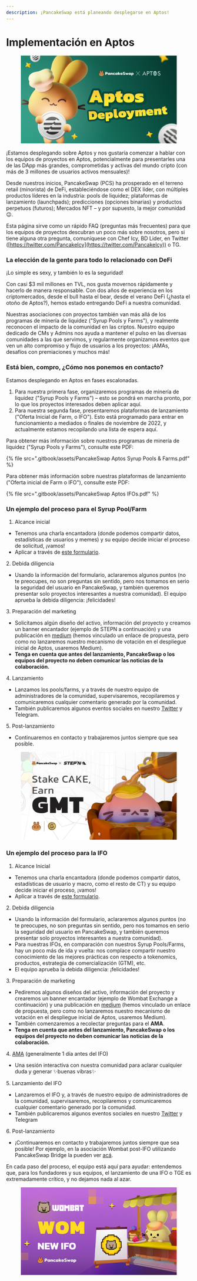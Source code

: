 ```yaml
---
description: ¡PancakeSwap está planeando desplegarse en Aptos!
---
```


# Implementación en Aptos

<figure><img src=".gitbook/assets/image (11) (4).png" alt=""><figcaption></figcaption></figure>

¡Estamos desplegando sobre Aptos y nos gustaría comenzar a hablar con los equipos de proyectos en Aptos, potencialmente para presentarles una de las DApp más grandes, comprometidas y activas del mundo cripto (con más de 3 millones de usuarios activos mensuales)!&#x20;

Desde nuestros inicios, PancakeSwap (PCS) ha prosperado en el terreno retail (minorista) de DeFi, estableciéndose como el DEX líder, con múltiples productos líderes en la industria: pools de liquidez; plataformas de lanzamiento (launchpads); predicciones (opciones binarias) y productos perpetuos (futuros); Mercados NFT – y por supuesto, la mejor comunidad 😉.&#x20;

Esta página sirve como un rápido FAQ (preguntas más frecuentes) para que los equipos de proyectos descubran un poco más sobre nosotros, pero si tiene alguna otra pregunta, comuníquese con Chef Icy, BD Lider, en Twitter ([https://twitter.com/PancakeIcy](https://twitter.com/PancakeIcy)) o TG.&#x20;

### La elección de la gente para todo lo relacionado con DeFi&#x20;

¡Lo simple es sexy, y también lo es la seguridad!&#x20;

Con casi $3 mil millones en TVL, nos gusta movernos rápidamente y hacerlo de manera responsable. Con dos años de experiencia en los criptomercados, desde el bull hasta el bear, desde el verano DeFi (¿hasta el otoño de Aptos?), hemos estado entregando DeFi a nuestra comunidad.&#x20;

Nuestras asociaciones con proyectos también van más allá de los programas de minería de liquidez ("Syrup Pools y Farms"), y realmente reconocen el impacto de la comunidad en las criptos. Nuestro equipo dedicado de CMs y Admins nos ayuda a mantener el pulso en las diversas comunidades a las que servimos, y regularmente organizamos eventos que ven un alto compromiso y flujo de usuarios a los proyectos: ¡AMAs, desafíos con premiaciones y muchos más!&#x20;

### Está bien, compro, ¿Cómo nos ponemos en contacto?&#x20;

Estamos desplegando en Aptos en fases escalonadas.&#x20;

1. Para nuestra primera fase, organizaremos programas de minería de liquidez ("Syrup Pools y Farms") – esto se pondrá en marcha pronto, por lo que los proyectos interesados deben aplicar aquí.&#x20;
2. Para nuestra segunda fase, presentaremos plataformas de lanzamiento ("Oferta Inicial de Farm, o IFO"). Esto está programado para entrar en funcionamiento a mediados o finales de noviembre de 2022, y actualmente estamos recopilando una lista de espera aquí.&#x20;

Para obtener más información sobre nuestros programas de minería de liquidez ("Syrup Pools y Farms"), consulte este PDF:

{% file src=".gitbook/assets/PancakeSwap Aptos Syrup Pools & Farms.pdf" %}

Para obtener más información sobre nuestras plataformas de lanzamiento ("Oferta inicial de Farm o IFO"), consulte este PDF:

{% file src=".gitbook/assets/PancakeSwap Aptos IFOs.pdf" %}

### Un ejemplo del proceso para el Syrup Pool/Farm&#x20;

1. Alcance inicial&#x20;

* Tenemos una charla encantadora (donde podemos compartir datos, estadísticas de usuarios y memes) y su equipo decide iniciar el proceso de solicitud, ¡vamos!&#x20;
* Aplicar a través de [este formulario](https://docs.google.com/forms/d/e/1FAIpQLSceljMty-AKliByIMX6d1Kqtn88hMnzXnp\_DRBEQ7XptwiOGw/viewform).&#x20;

2\. Debida diligencia&#x20;

* Usando la información del formulario, aclararemos algunos puntos (no te preocupes, no son preguntas sin sentido, pero nos tomamos en serio la seguridad del usuario en PancakeSwap, y también queremos presentar solo proyectos interesantes a nuestra comunidad). El equipo aprueba la debida diligencia: ¡felicidades!&#x20;

3\. Preparación del marketing&#x20;

* Solicitamos algún diseño del activo, información del proyecto y creamos un banner encantador (ejemplo de STEPN a continuación) y una publicación en [medium](https://pancakeswap.finance/voting/proposal/QmTPyGYpg7Y4dEc9jLB9kwBrLe5kmnDSLfmk3GcFqPpdqs) (hemos vinculado un enlace de propuesta, pero como no lanzaremos nuestro mecanismo de votación en el despliegue inicial de Aptos, usaremos Medium).&#x20;
* **Tenga en cuenta que antes del lanzamiento, PancakeSwap o los equipos del proyecto no deben comunicar las noticias de la colaboración.**&#x20;

4\. Lanzamiento&#x20;

* Lanzamos los pools/farms, y a través de nuestro equipo de administradores de la comunidad, supervisaremos, recopilaremos y comunicaremos cualquier comentario generado por la comunidad.&#x20;
* También publicaremos algunos eventos sociales en nuestro [Twitter](https://twitter.com/pancakeswap/status/1501537445401481217) y Telegram.&#x20;

5\. Post-lanzamiento&#x20;

* Continuaremos en contacto y trabajaremos juntos siempre que sea posible.

<figure><img src=".gitbook/assets/image (3) (1).png" alt=""><figcaption></figcaption></figure>

### Un ejemplo del proceso para la IFO&#x20;

1. Alcance Inicial&#x20;

* Tenemos una charla encantadora (donde podemos compartir datos, estadísticas de usuario y macro, como el resto de CT) y su equipo decide iniciar el proceso, ¡vamos!&#x20;
* Aplicar a través de [este formulario](https://docs.google.com/forms/d/e/1FAIpQLSf9gWv9L8U0PGYgl-ymeX1qgXncBSlJ1HV5gB6ZeW7e4ekV\_w/viewform).&#x20;

2\. Debida diligencia&#x20;

* Usando la información del formulario, aclararemos algunos puntos (no te preocupes, no son preguntas sin sentido, pero nos tomamos en serio la seguridad del usuario en PancakeSwap, y también queremos presentar solo proyectos interesantes a nuestra comunidad).&#x20;
* Para nuestras IFOs, en comparación con nuestros Syrup Pools/Farms, hay un poco más de ida y vuelta: nos complace compartir nuestro conocimiento de las mejores prácticas con respecto a tokenomics, productos, estrategia de comercialización (GTM), etc.&#x20;
* El equipo aprueba la debida diligencia: ¡felicidades!&#x20;

3\. Preparación de marketing&#x20;

* Pediremos algunos diseños del activo, información del proyecto y crearemos un banner encantador (ejemplo de Wombat Exchange a continuación) y una publicación en [medium](https://pancakeswap.finance/voting/proposal/bafkreieqv7mbzmumyftstt6l32x6okfzq4syrea7k5zbqgohhcekcvbduu?chainId=56) (hemos vinculado un enlace de propuesta, pero como no lanzaremos nuestro mecanismo de votación en el despliegue inicial de Aptos, usaremos Medium).&#x20;
* También comenzaremos a recolectar preguntas para el **AMA**.&#x20;
* **Tenga en cuenta que antes del lanzamiento, PancakeSwap o los equipos del proyecto no deben comunicar las noticias de la colaboración.**&#x20;

4\. [AMA](https://twitter.com/PancakeSwap/status/1562648945721212929) (generalmente 1 día antes del IFO)&#x20;

* Una sesión interactiva con nuestra comunidad para aclarar cualquier duda y generar ✨buenas vibras✨&#x20;

5\. Lanzamiento del IFO&#x20;

* Lanzaremos el IFO y, a través de nuestro equipo de administradores de la comunidad, supervisaremos, recopilaremos y comunicaremos cualquier comentario generado por la comunidad.&#x20;
* También publicaremos algunos eventos sociales en nuestro [Twitter](https://twitter.com/pancakeswap/status/1564616363871678484) y Telegram&#x20;

6\. Post-lanzamiento&#x20;

* ¡Continuaremos en contacto y trabajaremos juntos siempre que sea posible! Por ejemplo, en la asociación Wombat post-IFO utilizando PancakeSwap Bridge la pueden ver [acá](https://twitter.com/PancakeSwap/status/1566694245213556737).&#x20;

En cada paso del proceso, el equipo está aquí para ayudar: entendemos que, para los fundadores y sus equipos, el lanzamiento de una IFO o TGE es extremadamente crítico, y no dejamos nada al azar.

<figure><img src=".gitbook/assets/image (1) (1) (3).png" alt=""><figcaption></figcaption></figure>
